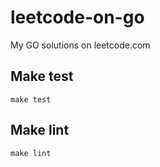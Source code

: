 # leetcode-on-go
My GO solutions on leetcode.com

## Make test
```
make test
```

## Make lint
```
make lint
```
